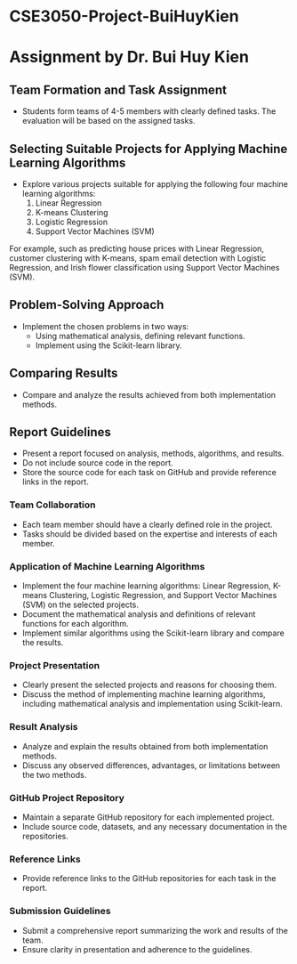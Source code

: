 # CSE3050-Project-BuiHuyKien
# Assignment by Dr. Bui Huy Kien

## Team Formation and Task Assignment
- Students form teams of 4-5 members with clearly defined tasks. The evaluation will be based on the assigned tasks.

## Selecting Suitable Projects for Applying Machine Learning Algorithms
- Explore various projects suitable for applying the following four machine learning algorithms:
  1. Linear Regression
  2. K-means Clustering
  3. Logistic Regression
  4. Support Vector Machines (SVM)

For example, such as predicting house prices with Linear Regression, customer clustering with K-means, spam email detection with Logistic Regression, and Irish flower classification using Support Vector Machines (SVM).

## Problem-Solving Approach
- Implement the chosen problems in two ways:
  + Using mathematical analysis, defining relevant functions.
  + Implement using the Scikit-learn library.

## Comparing Results
- Compare and analyze the results achieved from both implementation methods.

## Report Guidelines
- Present a report focused on analysis, methods, algorithms, and results.
- Do not include source code in the report.
- Store the source code for each task on GitHub and provide reference links in the report.

### Team Collaboration
- Each team member should have a clearly defined role in the project.
- Tasks should be divided based on the expertise and interests of each member.

### Application of Machine Learning Algorithms
- Implement the four machine learning algorithms: Linear Regression, K-means Clustering, Logistic Regression, and Support Vector Machines (SVM) on the selected projects.
- Document the mathematical analysis and definitions of relevant functions for each algorithm.
- Implement similar algorithms using the Scikit-learn library and compare the results.

### Project Presentation
- Clearly present the selected projects and reasons for choosing them.
- Discuss the method of implementing machine learning algorithms, including mathematical analysis and implementation using Scikit-learn.

### Result Analysis
- Analyze and explain the results obtained from both implementation methods.
- Discuss any observed differences, advantages, or limitations between the two methods.

### GitHub Project Repository
- Maintain a separate GitHub repository for each implemented project.
- Include source code, datasets, and any necessary documentation in the repositories.

### Reference Links
- Provide reference links to the GitHub repositories for each task in the report.

### Submission Guidelines
- Submit a comprehensive report summarizing the work and results of the team.
- Ensure clarity in presentation and adherence to the guidelines.